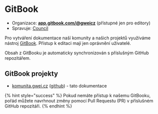 # GitBook

* Organizace: [**app.gitbook.com/@gweicz**](https://app.gitbook.com/@gweicz) \(přístupné jen pro editory\)
* Spravuje: [Council](../council/)

Pro vytváření dokumentace naší komunity a našich projektů využíváme nástroj [GitBook](https://www.gitbook.com/). Přístup k editaci mají jen oprávnění uživatelé.

Obsah z GitBooku je automaticky synchronizován s příslušným GitHub repozitářem.

## GitBook projekty

* [komunita.gwei.cz](http://komunita.gwei.cz/) \([github](https://github.com/gweicz/komunita)\) - tato dokumentace

{% hint style="success" %}
Pokud nemáte přístup k našemu GitBooku, pořád můžete navrhnout změny pomocí Pull Requestu \(PR\) v příslušném GitHub repozitáři.
{% endhint %}



